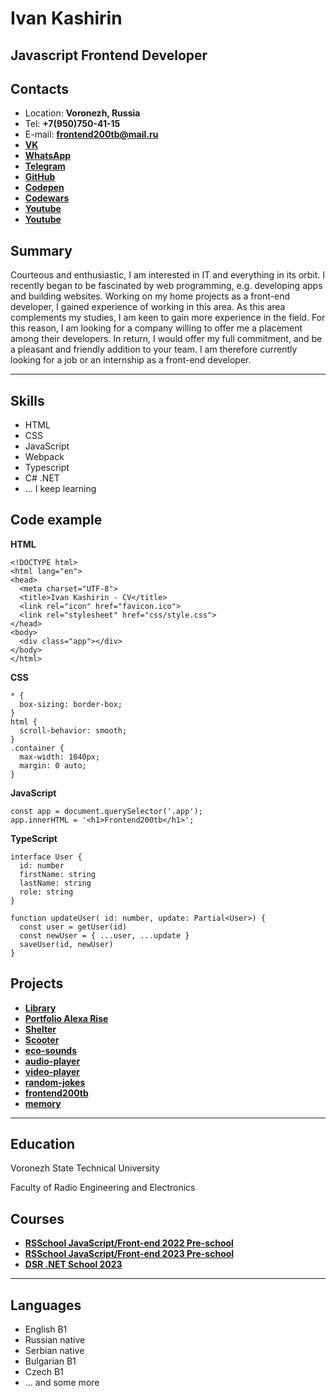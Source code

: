 # Ivan Kashirin

## Javascript Frontend Developer

## Contacts

* Location: **Voronezh, Russia**
* Tel: **+7(950)750-41-15**
* E-mail: **frontend200tb@mail.ru**
* **[VK](https://vk.com/benchpress250)**
* **[WhatsApp](https://wa.me/79507504115)**
* **[Telegram](https://t.me/Frontend200tb)**
* **[GitHub](https://github.com/frontend200tb)**
* **[Codepen](https://codepen.io/ivan200tb/)**
* **[Codewars](https://www.codewars.com/users/frontend200tb)**
* **[Youtube](https://www.youtube.com/@ivan-kashirin)**
* **[Youtube](https://www.youtube.com/@ivan200kg)**

## Summary

Courteous and enthusiastic, I am interested in IT and everything in its orbit. I recently began to be fascinated by web programming, e.g. developing apps and building websites. Working on my home projects as a front-end developer, I gained experience of working in this area. 
As this area complements my studies, I am keen to gain more experience in the field. For this reason, I am looking for a company willing to offer me a placement among their developers. In return, I would offer my full commitment, and be a pleasant and friendly addition to your team.
I am therefore currently looking for a job or an internship as a front-end developer.

***

## Skills

+ HTML
+ CSS
+ JavaScript
+ Webpack
+ Typescript
+ C# .NET
+ ... I keep learning

## Code example

**HTML**
```
<!DOCTYPE html>
<html lang="en">
<head>
  <meta charset="UTF-8">
  <title>Ivan Kashirin - CV</title>
  <link rel="icon" href="favicon.ico">
  <link rel="stylesheet" href="css/style.css">
</head>
<body>
  <div class="app"></div>
</body>
</html>
```

**CSS**
```
* {
  box-sizing: border-box;
}
html {
  scroll-behavior: smooth;
}
.container {
  max-width: 1040px;
  margin: 0 auto;
}
```

**JavaScript**
```
const app = document.querySelector('.app');
app.innerHTML = '<h1>Frontend200tb</h1>';
```

**TypeScript**
```
interface User {
  id: number
  firstName: string
  lastName: string
  role: string
}

function updateUser( id: number, update: Partial<User>) {
  const user = getUser(id)
  const newUser = { ...user, ...update }
  saveUser(id, newUser)
}
```

## Projects

* **[Library](https://frontend200tb.github.io/rsschool2023pre/library/)**
* **[Portfolio Alexa Rise](https://frontend200tb.github.io/rsschool2022pre/portfolio/)**
* **[Shelter](https://frontend200tb.github.io/rsschool2022q1/shelter/pages/main/)**
* **[Scooter](https://frontend200tb.github.io/scooter/)**
* **[eco-sounds](https://frontend200tb.github.io/rs2022-eco-sounds/)**
* **[audio-player](https://frontend200tb.github.io/rsschool2022pre/audio-player/)**
* **[video-player](https://frontend200tb.github.io/rs2022-video-player/)**
* **[random-jokes](https://frontend200tb.github.io/rsschool2022pre/random-jokes/)**
* **[frontend200tb](https://frontend200tb.github.io/200tb/dist/)**
* **[memory](https://frontend200tb.github.io/rs2022-memory/)**

***

## Education

Voronezh State Technical University

Faculty of Radio Engineering and Electronics


## Courses

* **[RSSchool JavaScript/Front-end 2022 Pre-school](https://rs.school/js-stage0/)**
* **[RSSchool JavaScript/Front-end 2023 Pre-school](https://rs.school/js-stage0/)**
* **[DSR .NET Scho­ol 2023](https://ru.dsr-corporation.com/student/courses/dotnet-school/)**

***

## Languages

- English B1
- Russian native
- Serbian native
- Bulgarian B1
- Czech B1
- ... and some more
